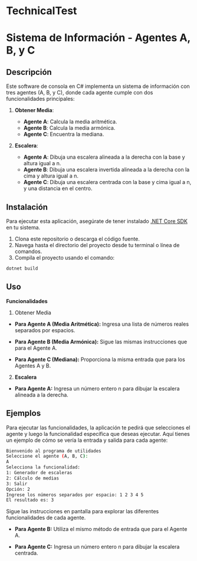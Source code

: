 # TechnicalTest
# Sistema de Información - Agentes A, B, y C

## Descripción

Este software de consola en C# implementa un sistema de información con tres agentes (A, B, y C), donde cada agente cumple con dos funcionalidades principales:

1. **Obtener Media**:
   - **Agente A**: Calcula la media aritmética.
   - **Agente B**: Calcula la media armónica.
   - **Agente C**: Encuentra la mediana.

2. **Escalera**:
   - **Agente A**: Dibuja una escalera alineada a la derecha con la base y altura igual a n.
   - **Agente B**: Dibuja una escalera invertida alineada a la derecha con la cima y altura igual a n.
   - **Agente C**: Dibuja una escalera centrada con la base y cima igual a n, y una distancia en el centro.

## Instalación

Para ejecutar esta aplicación, asegúrate de tener instalado [.NET Core SDK](https://dotnet.microsoft.com/download) en tu sistema.

1. Clona este repositorio o descarga el código fuente.
2. Navega hasta el directorio del proyecto desde tu terminal o línea de comandos.
3. Compila el proyecto usando el comando:

```bash
dotnet build
```

## Uso

**Funcionalidades**
1. Obtener Media
  - **Para Agente A (Media Aritmética):**
Ingresa una lista de números reales separados por espacios.

  - **Para Agente B (Media Armónica):**
Sigue las mismas instrucciones que para el Agente A.

  - **Para Agente C (Mediana):**
Proporciona la misma entrada que para los Agentes A y B.

2. **Escalera**
  - **Para Agente A:**
Ingresa un número entero n para dibujar la escalera alineada a la derecha.


## Ejemplos
Para ejecutar las funcionalidades, la aplicación te pedirá que selecciones el agente y luego la funcionalidad específica que deseas ejecutar. Aquí tienes un ejemplo de cómo se vería la entrada y salida para cada agente:

```bash
Bienvenido al programa de utilidades
Seleccione el agente (A, B, C):
A
Selecciona la funcionalidad:
1: Generador de escaleras
2: Cálculo de medias
3: Salir
Opción: 2
Ingrese los números separados por espacio: 1 2 3 4 5
El resultado es: 3
```
Sigue las instrucciones en pantalla para explorar las diferentes funcionalidades de cada agente.
  - **Para Agente B:**
Utiliza el mismo método de entrada que para el Agente A.

  - **Para Agente C:**
Ingresa un número entero n para dibujar la escalera centrada.

